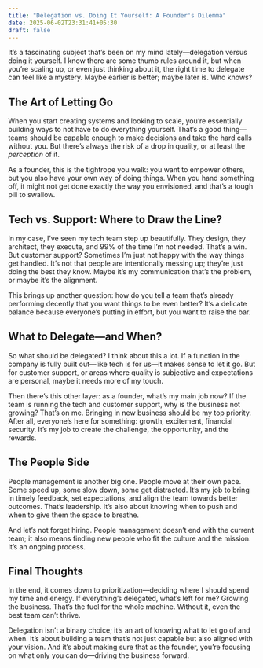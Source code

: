 ```yaml
---
title: "Delegation vs. Doing It Yourself: A Founder's Dilemma"
date: 2025-06-02T23:31:41+05:30
draft: false
---
```


It’s a fascinating subject that’s been on my mind lately—delegation versus doing it yourself. I know there are some thumb rules around it, but when you’re scaling up, or even just thinking about it, the right time to delegate can feel like a mystery. Maybe earlier is better; maybe later is. Who knows?

## The Art of Letting Go

When you start creating systems and looking to scale, you’re essentially building ways to not have to do everything yourself. That’s a good thing—teams should be capable enough to make decisions and take the hard calls without you. But there’s always the risk of a drop in quality, or at least the *perception* of it.

As a founder, this is the tightrope you walk: you want to empower others, but you also have your own way of doing things. When you hand something off, it might not get done exactly the way you envisioned, and that’s a tough pill to swallow.

## Tech vs. Support: Where to Draw the Line?

In my case, I’ve seen my tech team step up beautifully. They design, they architect, they execute, and 99% of the time I’m not needed. That’s a win. But customer support? Sometimes I’m just not happy with the way things get handled. It’s not that people are intentionally messing up; they’re just doing the best they know. Maybe it’s my communication that’s the problem, or maybe it’s the alignment.

This brings up another question: how do you tell a team that’s already performing decently that you want things to be even better? It’s a delicate balance because everyone’s putting in effort, but you want to raise the bar.

## What to Delegate—and When?

So what should be delegated? I think about this a lot. If a function in the company is fully built out—like tech is for us—it makes sense to let it go. But for customer support, or areas where quality is subjective and expectations are personal, maybe it needs more of my touch.

Then there’s this other layer: as a founder, what’s my main job now? If the team is running the tech and customer support, why is the business not growing? That’s on me. Bringing in new business should be my top priority. After all, everyone’s here for something: growth, excitement, financial security. It’s my job to create the challenge, the opportunity, and the rewards.

## The People Side

People management is another big one. People move at their own pace. Some speed up, some slow down, some get distracted. It’s my job to bring in timely feedback, set expectations, and align the team towards better outcomes. That’s leadership. It’s also about knowing when to push and when to give them the space to breathe.

And let’s not forget hiring. People management doesn’t end with the current team; it also means finding new people who fit the culture and the mission. It’s an ongoing process.

## Final Thoughts

In the end, it comes down to prioritization—deciding where I should spend my time and energy. If everything’s delegated, what’s left for me? Growing the business. That’s the fuel for the whole machine. Without it, even the best team can’t thrive.

Delegation isn’t a binary choice; it’s an art of knowing what to let go of and when. It’s about building a team that’s not just capable but also aligned with your vision. And it’s about making sure that as the founder, you’re focusing on what only you can do—driving the business forward.
